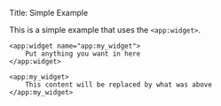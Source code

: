 Title: Simple Example

This is a simple example that uses the `<app:widget>`.
	
    <app:widget name="app:my_widget">
        Put anything you want in here
    </app:widget>

    <app:my_widget>
        This content will be replaced by what was above
    </app:my_widget>
	

